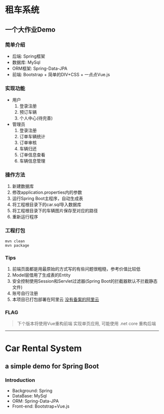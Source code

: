 # 租车系统
## 一个大作业Demo
### 简单介绍
* 后端: Spring框架
* 数据库: MySql 
* ORM框架: Spring-Data-JPA
* 前端: Bootstrap + 简单的DIV+CSS + 一点点Vue.js
### 实现功能
* 用户
    1. 登录注册
    2. 预订车辆
    3. 个人中心(待完善)
* 管理员
    1. 登录注册
    2. 订单车辆统计
    3. 订单审核
    4. 车辆归还
    5. 订单信息查看
    6. 车辆信息管理
### 操作方法
1. 新建数据库
2. 修改application.properties内的参数
3. 运行Spring Boot主程序，自动生成表
4. 将工程根目录下的car.sql导入数据库
5. 将工程根目录下的车辆图片保存至对应的路径
6. 重新运行程序
### 工程打包
```mvn clean```  
```mvn package```
### Tips
1. 前端页面都是用最原始的方式写的有些问题很粗糙，参考价值比较低
2. Model层借用了生成表的Entity
3. 安全控制使用Session和Servlet过滤器(Spring Boot的拦截器默认不拦截静态文件)
4. 账号自行注册
5. 本项目已打包部署在阿里云 [没有备案的阿里云](http://101.132.133.43:8080)
### FLAG
> 下个版本将使用Vue重构前端 实现单页应用, 可能使用 .net core 重构后端
***
# Car Rental System
## a simple demo for Spring Boot
### Introduction
* Background: Spring 
* DataBase: MySql
* ORM: Spring-Data-JPA
* Front-end: Bootstrap+Vue.js
